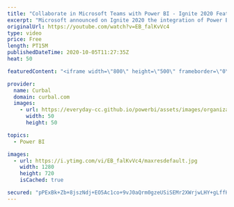 ```yaml
---
title: "Collaborate in Microsoft Teams with Power BI - Ignite 2020 Features"
excerpt: "Microsoft announced on Ignite 2020 the integration of Power BI and Teams and in this video I will show you how to get the new fetures and some of the old ones too.  00:00 Intro 00:30 Add Power BI app into Teams 01:00 Add Power BI app in Teams for the entire organization 02:00 Discover data sets from"
originalUrl: https://youtube.com/watch?v=EB_falKvVc4
type: video
price: Free
length: PT15M
publishedDateTime: 2020-10-05T11:27:35Z
heat: 50

featuredContent: "<iframe width=\"800\" height=\"500\" frameborder=\"0\" src=\"https://www.youtube.com/embed/EB_falKvVc4\" allow=\"accelerometer; autoplay; encrypted-media; gyroscope; picture-in-picture\" allowfullscreen></iframe>"

provider:
  name: Curbal
  domain: curbal.com
  images:
    - url: https://everyday-cc.github.io/powerbi/assets/images/organizations/curbal.com-50x50.jpg
      width: 50
      height: 50

topics:
  - Power BI

images:
  - url: https://i.ytimg.com/vi/EB_falKvVc4/maxresdefault.jpg
    width: 1280
    height: 720
    isCached: true

secured: "pPExBk+Zb+8jszNdj+EO5Ac1co+9vJ0aQrm0gzeUSiSEMr2XWrjwLHY+gLffH0fjg/d45KPKiu4J6S9y1EzF21OHu46CMUJlInS4NvjrK8BVfV27ElubtpJ67DSq5vOSyJ8plkGgWzHkDrwZ/d5o9y5ZFVAY1CzsUxAYtugpBUXWm9rxu/XIRhOn/egXSlex5aFcvvKy5RRXmE87Mjf1YBhmZfrbUFrlgMTZVAG8qRKQd959zlUoZJUDcFuxFj/HdwQMVhXK8IEmjQzF87OiuTDR9j+kc+GHDJA+DwVv9CNC/vNZVyMo5UW5MWBL3mn4+ywe2j1rlcwweh0tXYbhR9CeeCsN9i1qrLGqJqteCWImi/orlAcS/s7bcU1131eB2z09LL+LpB/4ZnwLY8G/N+EqKnIw3gKa4C5ZvmyQJHY=;ao3Z75e0eyl82hQ7UpqswQ=="
---
```


